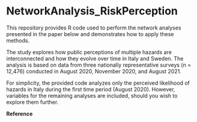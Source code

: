 # NetworkAnalysis_RiskPerception

This repository provides R code used to perform the network analyses presented in the paper below and demonstrates how to apply these methods.

The study explores how public perceptions of multiple hazards are interconnected and how they evolve over time in Italy and Sweden. The analysis is based on data from three nationally representative surveys (n = 12,476) conducted in August 2020, November 2020, and August 2021.

For simplicity, the provided code analyzes only the perceived likelihood of hazards in Italy during the first time period (August 2020). However, variables for the remaining analyses are included, should you wish to explore them further.

**Reference**
